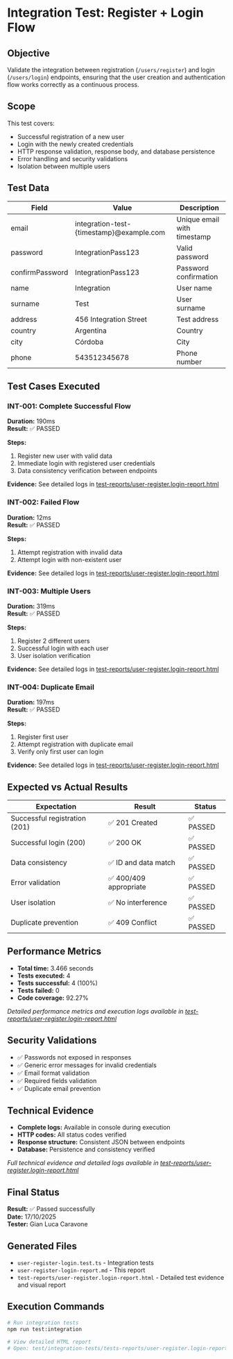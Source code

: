 # Integration Test: Register + Login Flow

## Objective
Validate the integration between registration (`/users/register`) and login (`/users/login`) endpoints, ensuring that the user creation and authentication flow works correctly as a continuous process.

## Scope
This test covers:
- Successful registration of a new user
- Login with the newly created credentials
- HTTP response validation, response body, and database persistence
- Error handling and security validations
- Isolation between multiple users

## Test Data
| Field | Value | Description |
|--------|--------|-------------|
| email | integration-test-{timestamp}@example.com | Unique email with timestamp |
| password | IntegrationPass123 | Valid password |
| confirmPassword | IntegrationPass123 | Password confirmation |
| name | Integration | User name |
| surname | Test | User surname |
| address | 456 Integration Street | Test address |
| country | Argentina | Country |
| city | Córdoba | City |
| phone | 543512345678 | Phone number |

## Test Cases Executed

### INT-001: Complete Successful Flow
**Duration:** 190ms  
**Result:** ✅ PASSED

**Steps:**
1. Register new user with valid data
2. Immediate login with registered user credentials
3. Data consistency verification between endpoints

**Evidence:** See detailed logs in [test-reports/user-register.login-report.html](../tests-reports/user-register.login-report.html)

### INT-002: Failed Flow
**Duration:** 12ms  
**Result:** ✅ PASSED

**Steps:**
1. Attempt registration with invalid data
2. Attempt login with non-existent user

**Evidence:** See detailed logs in [test-reports/user-register.login-report.html](../tests-reports/user-register.login-report.html)

### INT-003: Multiple Users
**Duration:** 319ms  
**Result:** ✅ PASSED

**Steps:**
1. Register 2 different users
2. Successful login with each user
3. User isolation verification

**Evidence:** See detailed logs in [test-reports/user-register.login-report.html](../tests-reports/user-register.login-report.html)

### INT-004: Duplicate Email
**Duration:** 197ms  
**Result:** ✅ PASSED

**Steps:**
1. Register first user
2. Attempt registration with duplicate email
3. Verify only first user can login

**Evidence:** See detailed logs in [test-reports/user-register.login-report.html](../tests-reports/user-register.login-report.html)

## Expected vs Actual Results

| Expectation | Result | Status |
|-------------|--------|--------|
| Successful registration (201) | ✅ 201 Created | ✅ PASSED |
| Successful login (200) | ✅ 200 OK | ✅ PASSED |
| Data consistency | ✅ ID and data match | ✅ PASSED |
| Error validation | ✅ 400/409 appropriate | ✅ PASSED |
| User isolation | ✅ No interference | ✅ PASSED |
| Duplicate prevention | ✅ 409 Conflict | ✅ PASSED |

## Performance Metrics
- **Total time:** 3.466 seconds
- **Tests executed:** 4
- **Tests successful:** 4 (100%)
- **Tests failed:** 0
- **Code coverage:** 92.27%

*Detailed performance metrics and execution logs available in [test-reports/user-register.login-report.html](../tests-reports/user-register.login-report.html)*

## Security Validations
- ✅ Passwords not exposed in responses
- ✅ Generic error messages for invalid credentials
- ✅ Email format validation
- ✅ Required fields validation
- ✅ Duplicate email prevention

## Technical Evidence
- **Complete logs:** Available in console during execution
- **HTTP codes:** All status codes verified
- **Response structure:** Consistent JSON between endpoints
- **Database:** Persistence and consistency verified

*Full technical evidence and detailed logs available in [test-reports/user-register.login-report.html](../tests-reports/user-register.login-report.html)*

## Final Status
**Result:** ✅ Passed successfully  
**Date:** 17/10/2025  
**Tester:** Gian Luca Caravone  

## Generated Files
- `user-register-login.test.ts` - Integration tests
- `user-register-login-report.md` - This report
- `test-reports/user-register.login-report.html` - Detailed test evidence and visual report

## Execution Commands
```bash
# Run integration tests
npm run test:integration

# View detailed HTML report
# Open: test/integration-tests/tests-reports/user-register.login-report.html
```